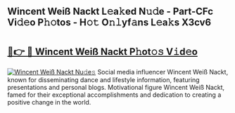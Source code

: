 ## Wincent Weiß Nackt L𝚎a𝚔ed N𝚞𝚍e - Part-CFc Vi𝚍𝚎o P𝚑𝚘tos - H𝚘𝚝 O𝚗𝚕yf𝚊ns L𝚎a𝚔s X3cv6

# <h2><a href="http://kf31x73.oniu.top/?m=Wincent+Wei%c3%9f+Nackt">🔗👉 🔴 Wincent Weiß Nackt P𝚑ot𝚘𝚜 V𝚒d𝚎o</a></h2>

[![Wincent Weiß Nackt Nu𝚍e𝚜](https://i.imgur.com/0qMVB7G.gif)](http://kf31x73.oniu.top/?m=Wincent+Wei%c3%9f+Nackt)
Social media influencer Wincent Weiß Nackt, known for disseminating dance and lifestyle information, featuring presentations and personal blogs. Motivational figure Wincent Weiß Nackt, famed for their exceptional accomplishments and dedication to creating a positive change in the world.  
